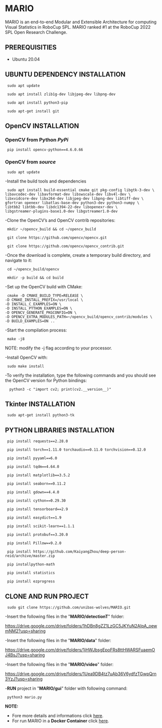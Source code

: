 # MARIO
MARIO is an end-to-end Modular and Extensible Architecture for computing Visual Statistics in RoboCup SPL. 
MARIO ranked #1 at the RoboCup 2022 SPL Open Research Challenge.

## PREREQUISITIES

- Ubuntu 20.04

## UBUNTU DEPENDENCY INSTALLATION

     sudo apt update

     sudo apt install zlib1g-dev libjpeg-dev libpng-dev

     sudo apt install python3-pip

     sudo apt-get install git

## OpenCV INSTALLATION

### OpenCV from Python ***PyPi*** 

     pip install opencv-python==4.6.0.66

### OpenCV from  ***source*** 

     sudo apt update

-Install the build tools and dependencies

     sudo apt install build-essential cmake git pkg-config libgtk-3-dev \
    libavcodec-dev libavformat-dev libswscale-dev libv4l-dev \
    libxvidcore-dev libx264-dev libjpeg-dev libpng-dev libtiff-dev \
    gfortran openexr libatlas-base-dev python3-dev python3-numpy \
    libtbb2 libtbb-dev libdc1394-22-dev libopenexr-dev \
    libgstreamer-plugins-base1.0-dev libgstreamer1.0-dev

-Clone the OpenCV’s and OpenCV contrib repositories:

     mkdir ~/opencv_build && cd ~/opencv_build

     git clone https://github.com/opencv/opencv.git

     git clone https://github.com/opencv/opencv_contrib.git

-Once the download is complete, create a temporary build directory, and navigate to it:

     cd ~/opencv_build/opencv

     mkdir -p build && cd build

-Set up the OpenCV build with CMake:

     cmake -D CMAKE_BUILD_TYPE=RELEASE \
    -D CMAKE_INSTALL_PREFIX=/usr/local \
    -D INSTALL_C_EXAMPLES=ON \
    -D INSTALL_PYTHON_EXAMPLES=ON \
    -D OPENCV_GENERATE_PKGCONFIG=ON \
    -D OPENCV_EXTRA_MODULES_PATH=~/opencv_build/opencv_contrib/modules \
    -D BUILD_EXAMPLES=ON ..

-Start the compilation process:

     make -j8

  NOTE: modify the -j flag according to your processor. 

-Install OpenCV with: 
  
     sudo make install

-To verify the installation, type the following commands and you should see the OpenCV version for Python bindings:

      python3 -c "import cv2; print(cv2.__version__)"


## Tkinter INSTALLATION

     sudo apt-get install python3-tk

## PYTHON LIBRARIES INSTALLATION 
 
     pip install requests==2.28.0 
    
     pip install torch==1.11.0 torchaudio==0.11.0 torchvision==0.12.0
    
     pip install pyyaml==6.0
    
     pip install tqdm==4.64.0

     pip install matplotlib==3.5.2

     pip install seaborn==0.11.2

     pip install gdown==4.4.0

     pip install cython==0.29.30

     pip install tensorboard==2.9
    
     pip install easydict==1.9

     pip install scikit-learn==1.1.1

     pip install protobuf==3.20.0
    
     pip install Pillow==9.2.0

     pip install https://github.com/KaiyangZhou/deep-person-reid/archive/master.zip	

     pip installpython-math
    
     pip install statistics
    
     pip install ezprogress

## CLONE AND RUN PROJECT

     sudo git clone https://github.com/unibas-wolves/MARIO.git

-Insert the following files in the "**MARIO/detectionT**" folder:
  
  https://drive.google.com/drive/folders/1hDBn8gZZ1LzGC5JKYuN2AIpA_oewmNM2?usp=sharing

-Insert the following files in the "**MARIO/data**" folder: 

  https://drive.google.com/drive/folders/1jHWJbsgEpoFRs8ttHWARSFuaemOJ4BsJ?usp=sharing

-Insert the following files in the "**MARIO/video**" folder:
  
  https://drive.google.com/drive/folders/1Uea9DB4tz7uAb36V6ydfzTGwpQrn3YzJ?usp=sharing

-**RUN** project in "**MARIO/gui**" folder with following command:

     python3 mario.py
     

**NOTE:** 

- Fore more details and informations click [here](https://sites.google.com/unibas.it/wolves/robocup/robocup-2022/mario).
- For run MARIO in a **Docker Container** click [here](https://github.com/unibas-wolves/MARIO/tree/mario-docker).
	
